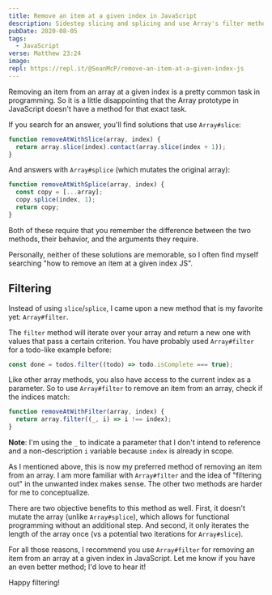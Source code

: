 ```yaml
---
title: Remove an item at a given index in JavaScript
description: Sidestep slicing and splicing and use Array's filter method for a no-hassle solution.
pubDate: 2020-08-05
tags:
  - JavaScript
verse: Matthew 23:24
image:
repl: https://repl.it/@SeanMcP/remove-an-item-at-a-given-index-js
---
```


Removing an item from an array at a given index is a pretty common task in programming. So it is a little disappointing that the Array prototype in JavaScript doesn't have a method for that exact task.

If you search for an answer, you'll find solutions that use `Array#slice`:

```js
function removeAtWithSlice(array, index) {
  return array.slice(index).contact(array.slice(index + 1));
}
```

And answers with `Array#splice` (which mutates the original array):

```js
function removeAtWithSplice(array, index) {
  const copy = [...array];
  copy.splice(index, 1);
  return copy;
}
```

Both of these require that you remember the difference between the two methods, their behavior, and the arguments they require.

Personally, neither of these solutions are memorable, so I often find myself searching "how to remove an item at a given index JS".

## Filtering

Instead of using `slice`/`splice`, I came upon a new method that is my favorite yet: `Array#filter`.

The `filter` method will iterate over your array and return a new one with values that pass a certain criterion. You have probably used `Array#filter` for a todo-like example before:

```js
const done = todos.filter((todo) => todo.isComplete === true);
```

Like other array methods, you also have access to the current index as a parameter. So to use `Array#filter` to remove an item from an array, check if the indices match:

```js
function removeAtWithFilter(array, index) {
  return array.filter((_, i) => i !== index);
}
```

**Note**: I'm using the `_` to indicate a parameter that I don't intend to reference and a non-description `i` variable because `index` is already in scope.

As I mentioned above, this is now my preferred method of removing an item from an array. I am more familiar with `Array#filter` and the idea of "filtering out" in the unwanted index makes sense. The other two methods are harder for me to conceptualize.

There are two objective benefits to this method as well. First, it doesn't mutate the array (unlike `Array#splice`), which allows for functional programming without an additional step. And second, it only iterates the length of the array once (vs a potential two iterations for `Array#slice`).

For all those reasons, I recommend you use `Array#filter` for removing an item from an array at a given index in JavaScript. Let me know if you have an even better method; I'd love to hear it!

Happy filtering!
